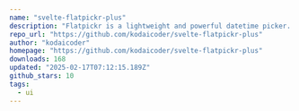 ```yaml
---
name: "svelte-flatpickr-plus"
description: "Flatpickr is a lightweight and powerful datetime picker. Svelte Flatpickr Plus is a wrapper for Flatpickr with some extra features."
repo_url: "https://github.com/kodaicoder/svelte-flatpickr-plus"
author: "kodaicoder"
homepage: "https://github.com/kodaicoder/svelte-flatpickr-plus"
downloads: 168
updated: "2025-02-17T07:12:15.189Z"
github_stars: 10
tags: 
  - ui
---
```

